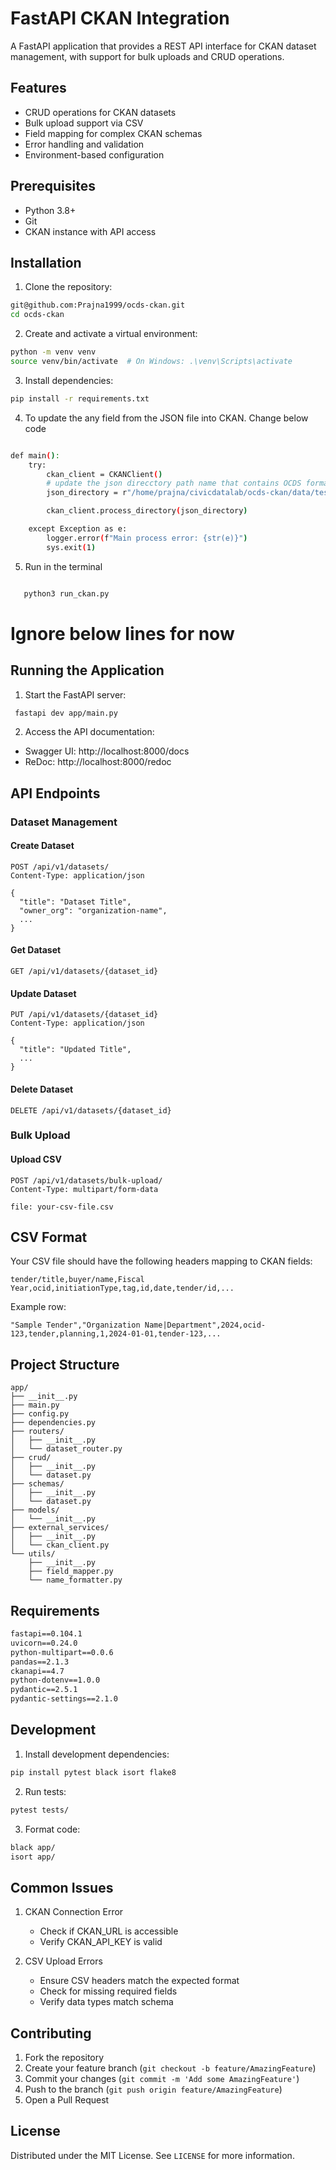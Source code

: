 # FastAPI CKAN Integration

A FastAPI application that provides a REST API interface for CKAN dataset management, with support for bulk uploads and CRUD operations.

## Features

- CRUD operations for CKAN datasets
- Bulk upload support via CSV
- Field mapping for complex CKAN schemas
- Error handling and validation
- Environment-based configuration

## Prerequisites

- Python 3.8+
- Git
- CKAN instance with API access

## Installation

1. Clone the repository:
```bash
git@github.com:Prajna1999/ocds-ckan.git
cd ocds-ckan
```


2. Create and activate a virtual environment:
```bash
python -m venv venv
source venv/bin/activate  # On Windows: .\venv\Scripts\activate
```

3. Install dependencies:
```bash
pip install -r requirements.txt
```

4. To update the any field from the JSON file into CKAN. Change below code

```bash

def main():
    try:
        ckan_client = CKANClient()
        # update the json direcctory path name that contains OCDS formatted tenders
        json_directory = r"/home/prajna/civicdatalab/ocds-ckan/data/test"

        ckan_client.process_directory(json_directory)

    except Exception as e:
        logger.error(f"Main process error: {str(e)}")
        sys.exit(1)


```
  
 5. Run in the terminal
 ```bash

    python3 run_ckan.py

  ```


# Ignore below lines for now

## Running the Application

1. Start the FastAPI server:
```bash
 fastapi dev app/main.py    
```

2. Access the API documentation:
- Swagger UI: http://localhost:8000/docs
- ReDoc: http://localhost:8000/redoc

## API Endpoints

### Dataset Management

#### Create Dataset
```http
POST /api/v1/datasets/
Content-Type: application/json

{
  "title": "Dataset Title",
  "owner_org": "organization-name",
  ...
}
```

#### Get Dataset
```http
GET /api/v1/datasets/{dataset_id}
```

#### Update Dataset
```http
PUT /api/v1/datasets/{dataset_id}
Content-Type: application/json

{
  "title": "Updated Title",
  ...
}
```

#### Delete Dataset
```http
DELETE /api/v1/datasets/{dataset_id}
```

### Bulk Upload

#### Upload CSV
```http
POST /api/v1/datasets/bulk-upload/
Content-Type: multipart/form-data

file: your-csv-file.csv
```

## CSV Format

Your CSV file should have the following headers mapping to CKAN fields:

```csv
tender/title,buyer/name,Fiscal Year,ocid,initiationType,tag,id,date,tender/id,...
```

Example row:
```csv
"Sample Tender","Organization Name|Department",2024,ocid-123,tender,planning,1,2024-01-01,tender-123,...
```

## Project Structure

```
app/
├── __init__.py
├── main.py
├── config.py
├── dependencies.py
├── routers/
│   ├── __init__.py
│   └── dataset_router.py
├── crud/
│   ├── __init__.py
│   └── dataset.py
├── schemas/
│   ├── __init__.py
│   └── dataset.py
├── models/
│   └── __init__.py
├── external_services/
│   ├── __init__.py
│   └── ckan_client.py
└── utils/
    ├── __init__.py
    ├── field_mapper.py
    └── name_formatter.py
```

## Requirements

```txt
fastapi==0.104.1
uvicorn==0.24.0
python-multipart==0.0.6
pandas==2.1.3
ckanapi==4.7
python-dotenv==1.0.0
pydantic==2.5.1
pydantic-settings==2.1.0
```

## Development

1. Install development dependencies:
```bash
pip install pytest black isort flake8
```

2. Run tests:
```bash
pytest tests/
```

3. Format code:
```bash
black app/
isort app/
```

## Common Issues

1. CKAN Connection Error
   - Check if CKAN_URL is accessible
   - Verify CKAN_API_KEY is valid

2. CSV Upload Errors
   - Ensure CSV headers match the expected format
   - Check for missing required fields
   - Verify data types match schema

## Contributing

1. Fork the repository
2. Create your feature branch (`git checkout -b feature/AmazingFeature`)
3. Commit your changes (`git commit -m 'Add some AmazingFeature'`)
4. Push to the branch (`git push origin feature/AmazingFeature`)
5. Open a Pull Request

## License

Distributed under the MIT License. See `LICENSE` for more information.